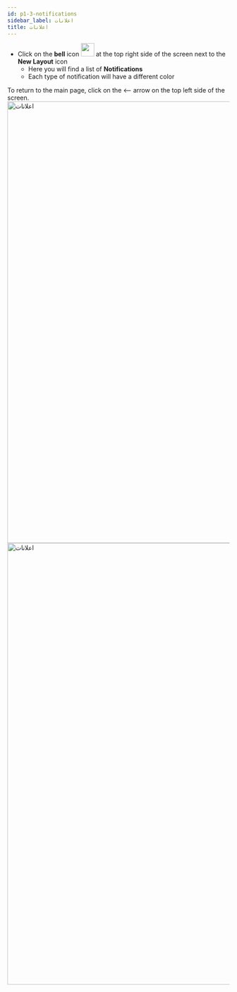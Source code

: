 ```yaml
---
id: p1-3-notifications
sidebar_label: اعلانات
title: اعلانات
---
```


- Click on the **bell** icon <img src="/assets/notification.png" width="30px" alt="" /> at the top right side of the screen next to the **New Layout** icon
  - Here you will find a list of **Notifications**
  - Each type of notification will have a different color

To return to the main page, click on the <—— arrow on the top left side of the screen.
<img src="/AutographaV2-1-0/notification1.png"  width="1000px" alt="اعلانات" />
<img src="/AutographaV2-1-0/notification2.png"  width="1000px" alt="اعلانات" />